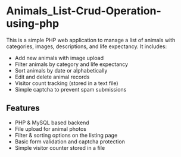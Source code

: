 
# Animals_List-Crud-Operation-using-php

This is a simple PHP web application to manage a list of animals with categories, images, descriptions, and life expectancy. It includes:

- Add new animals with image upload
- Filter animals by category and life expectancy
- Sort animals by date or alphabetically
- Edit and delete animal records
- Visitor count tracking (stored in a text file)
- Simple captcha to prevent spam submissions

## Features

- PHP & MySQL based backend
- File upload for animal photos
- Filter & sorting options on the listing page
- Basic form validation and captcha protection
- Simple visitor counter stored in a file





